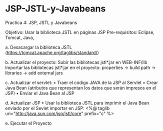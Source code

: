 # JSP-JSTL-y-Javabeans
Practica 4: JSP, JSTL y Javabeans

Objetivo: Usar la biblioteca JSTL en páginas JSP
Pre-requisitos: Eclipse, Tomcat, Java, 

a. Desacargar la biblioteca JSTL (https://tomcat.apache.org/taglibs/standard/) 

b. Actualizar el proyecto:
    Subir las bibliotecas jstl*.jar en WEB-INF/lib
    Importar las bibliotecas jstl*.jar en el proyecto: properties -> build path -> libraries -> add external jars
    
c. Actualizar el servlet:
• Traer el código JAVA de la JSP al Servlet
• Crear Java Bean (atributos que representan los datos que serán impresos en el JSP)
• Enviar el Java Bean al JSP

d. Actualizar JSP
• Usar la biblioteca JSTL para imprimir el Java Bean enviado por el Sevlet
  importar en JSP: <%@ taglib uri="http://java.sun.com/jsp/jstl/core&quot; prefix="c" %>
  
e. Ejecutar el Proyecto
